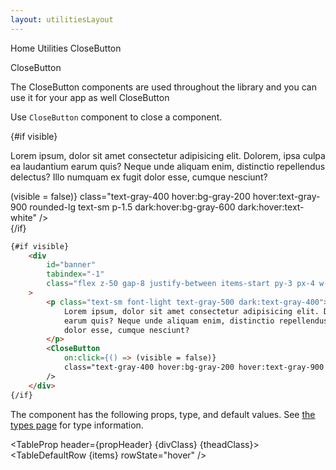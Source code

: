 ```yaml
---
layout: utilitiesLayout
---
```


<script>
	import {
		Htwo,
		ExampleDiv,
		GitHubSource,
		CompoDescription,
		TableProp,
		TableDefaultRow
	} from '../../utils';
	import { Breadcrumb, BreadcrumbItem, CloseButton, Label, Checkbox, Heading, A } from '$lib';
	export let visible = true;

	import componentProps from '../../props/CloseButton.json';
	// Props table
	let items = componentProps.props;
	let propHeader = ['Name', 'Type', 'Default'];
	let divClass = 'w-full relative overflow-x-auto shadow-md sm:rounded-lg py-4';
	let theadClass = 'text-xs text-gray-700 uppercase bg-gray-50 dark:bg-gray-700 dark:text-white';
</script>


<Breadcrumb class="pb-8">
	<BreadcrumbItem href="/" home >Home</BreadcrumbItem>
	<BreadcrumbItem>Utilities</BreadcrumbItem>
	<BreadcrumbItem>CloseButton</BreadcrumbItem>
</Breadcrumb>

<Heading class="w-full mb-2" tag="h1" customSize="text-3xl">CloseButton</Heading>

<CompoDescription>
The CloseButton components are used throughout the library and you can use it for your app as well
</CompoDescription>

<ExampleDiv>
	<GitHubSource href="utils/CloseButton.svelte">CloseButton</GitHubSource>
</ExampleDiv>

<Htwo label="CloseButton" />

Use `CloseButton` component to close a component.

<ExampleDiv>
	{#if visible}
		<div
			id="banner"
			tabindex="-1"
			class="flex z-50 gap-8 justify-between items-start py-3 px-4 w-full bg-gray-50 border border-b border-gray-200 sm:items-center dark:border-gray-700 lg:py-4 dark:bg-gray-800"
		>
			<p class="text-sm font-light text-gray-500 dark:text-gray-400">
				Lorem ipsum, dolor sit amet consectetur adipisicing elit. Dolorem, ipsa culpa ea laudantium
				earum quis? Neque unde aliquam enim, distinctio repellendus delectus? Illo numquam ex fugit
				dolor esse, cumque nesciunt?
			</p>
			<CloseButton
				on:click={() => (visible = false)}
				class="text-gray-400 hover:bg-gray-200 hover:text-gray-900 rounded-lg text-sm p-1.5 dark:hover:bg-gray-600 dark:hover:text-white"
			/>
		</div>
	{/if}
</ExampleDiv>

```html
{#if visible}
	<div
		id="banner"
		tabindex="-1"
		class="flex z-50 gap-8 justify-between items-start py-3 px-4 w-full bg-gray-50 border border-b border-gray-200 sm:items-center dark:border-gray-700 lg:py-4 dark:bg-gray-800"
	>
		<p class="text-sm font-light text-gray-500 dark:text-gray-400">
			Lorem ipsum, dolor sit amet consectetur adipisicing elit. Dolorem, ipsa culpa ea laudantium
			earum quis? Neque unde aliquam enim, distinctio repellendus delectus? Illo numquam ex fugit
			dolor esse, cumque nesciunt?
		</p>
		<CloseButton
			on:click={() => (visible = false)}
			class="text-gray-400 hover:bg-gray-200 hover:text-gray-900 rounded-lg text-sm p-1.5 dark:hover:bg-gray-600 dark:hover:text-white"
		/>
	</div>
{/if}
```

<Htwo label="Props" />

The component has the following props, type, and default values. 
See <A class="hover:underline" href="/pages/types">the types page</A>
for type information.

<TableProp header={propHeader} {divClass} {theadClass}>
	<TableDefaultRow {items} rowState="hover" />
</TableProp>
